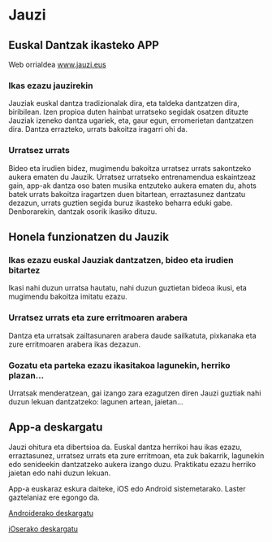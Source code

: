 # Jauzi
## Euskal Dantzak ikasteko APP

Web orrialdea <a target="_blank" href="http://www.jauzi.eus">www.jauzi.eus</a>

### Ikas ezazu jauzirekin

Jauziak euskal dantza tradizionalak dira, eta taldeka dantzatzen dira, biribilean. Izen propioa duten hainbat urratseko segidak osatzen dituzte Jauziak izeneko dantza ugariek, eta, gaur egun, erromerietan dantzatzen dira. Dantza errazteko, urrats bakoitza iragarri ohi da.

### Urratsez urrats

Bideo eta irudien bidez, mugimendu bakoitza urratsez urrats sakontzeko aukera ematen du Jauzik. Urratsez urratseko entrenamendua eskaintzeaz gain, app-ak dantza oso baten musika entzuteko aukera ematen du, ahots batek urrats bakoitza iragartzen duen bitartean, erraztasunez dantzatu dezazun, urrats guztien segida buruz ikasteko beharra eduki gabe. Denborarekin, dantzak osorik ikasiko dituzu.

## Honela funzionatzen du Jauzik

### Ikas ezazu euskal Jauziak dantzatzen, bideo eta irudien bitartez

Ikasi nahi duzun urratsa hautatu, nahi duzun guztietan bideoa ikusi, eta mugimendu bakoitza imitatu ezazu.

### Urratsez urrats eta zure erritmoaren arabera

Dantza eta urratsak zailtasunaren arabera daude sailkatuta, pixkanaka eta zure erritmoaren arabera ikas dezazun.

### Gozatu eta parteka ezazu ikasitakoa lagunekin, herriko plazan...

Urratsak menderatzean, gai izango zara ezagutzen diren Jauzi guztiak nahi duzun lekuan dantzatzeko: lagunen artean, jaietan…

## App-a deskargatu

Jauzi ohitura eta dibertsioa da. Euskal dantza herrikoi hau ikas ezazu, erraztasunez, urratsez urrats eta zure erritmoan, eta zuk bakarrik, lagunekin edo senideekin dantzatzeko aukera izango duzu. Praktikatu ezazu herriko jaietan edo nahi duzun lekuan.

App-a euskaraz eskura daiteke, iOS edo Android sistemetarako. Laster gaztelaniaz ere egongo da.

<a target="_blank" href="https://play.google.com/store/apps/details?id=com.workoholics.jauzi">Androiderako deskargatu</a>

<a target="_blank" href="">iOserako deskargatu</a>